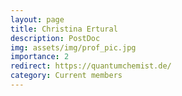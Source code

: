 ```yaml
---
layout: page
title: Christina Ertural
description: PostDoc
img: assets/img/prof_pic.jpg
importance: 2
redirect: https://quantumchemist.de/
category: Current members
---
```

